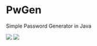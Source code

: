 # PwGen
Simple Password Generator in Java

![](https://i.imgur.com/y6573EM.png)
![](https://i.imgur.com/1Xc8zqN.png)
